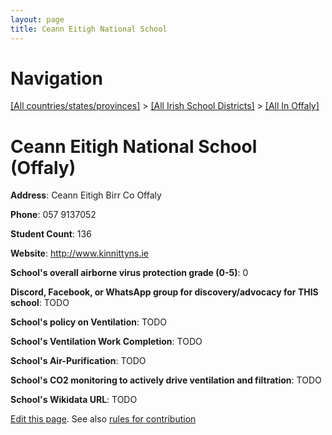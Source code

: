 ```yaml
---
layout: page
title: Ceann Eitigh National School
---
```

# Navigation

[[All countries/states/provinces]](../../..) > [[All Irish School Districts]](../..) > [[All In Offaly]](..)

# Ceann Eitigh National School (Offaly)

**Address**: Ceann Eitigh Birr Co Offaly

**Phone**: 057 9137052

**Student Count**: 136

**Website**: <http://www.kinnittyns.ie>

**School's overall airborne virus protection grade (0-5)**: 0

**Discord, Facebook, or WhatsApp group for discovery/advocacy for THIS school**: TODO

**School's policy on Ventilation**: TODO

**School's Ventilation Work Completion**: TODO

**School's Air-Purification**: TODO

**School's CO2 monitoring to actively drive ventilation and filtration**: TODO

**School's Wikidata URL**: TODO


[Edit this page](https://github.com/ventilate-schools/Ireland/edit/main/./Offaly/Ceann_Eitigh_National_School.md). See also [rules for contribution](../../../contribution-rules/)